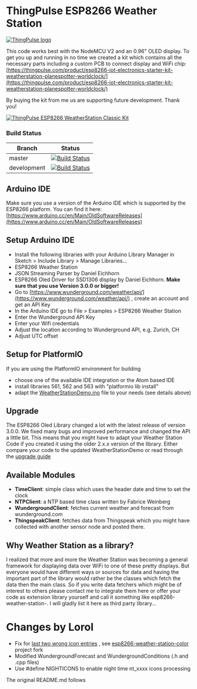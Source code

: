 # ThingPulse ESP8266 Weather Station


[![ThingPulse logo](https://thingpulse.com/assets/ThingPulse-w300.svg)](https://thingpulse.com)


This code works best with the NodeMCU V2 and an 0.96" OLED display.
To get you up and running in no time we created a kit which contains all the necessary parts including a custom PCB to connect display and WiFi chip:
[https://thingpulse.com/product/esp8266-iot-electronics-starter-kit-weatherstation-planespotter-worldclock/](https://thingpulse.com/product/esp8266-iot-electronics-starter-kit-weatherstation-planespotter-worldclock/)

By buying the kit from me us are supporting future development. Thank you!

[![ThingPulse ESP8266 WeatherStation Classic Kit](resources/ThingPulse-ESP8266-Weather-Station.jpeg)](https://thingpulse.com/product/esp8266-iot-electronics-starter-kit-weatherstation-planespotter-worldclock/)

### Build Status

| Branch  | Status |
| ------------- | ------------- |
| master  | [![Build Status](https://travis-ci.org/ThingPulse/esp8266-weather-station.svg?branch=master)](https://travis-ci.org/ThingPulse/esp8266-weather-station)  |
| development  | [![Build Status](https://travis-ci.org/ThingPulse/esp8266-weather-station.svg?branch=development)](https://travis-ci.org/ThingPulse/esp8266-weather-station)  |

## Arduino IDE

Make sure you use a version of the Arduino IDE which is supported by the ESP8266 platform. You can find it here: [https://www.arduino.cc/en/Main/OldSoftwareReleases](https://www.arduino.cc/en/Main/OldSoftwareReleases)

## Setup Arduino IDE

* Install the following libraries with your Arduino Library Manager in Sketch > Include Library > Manage Libraries...
* ESP8266 Weather Station
* JSON Streaming Parser by Daniel Eichhorn
* ESP8266 Oled Driver for SSD1306 display by Daniel Eichhorn. **Make sure that you use Version 3.0.0 or bigger!**
* Go to [https://www.wunderground.com/weather/api/](https://www.wunderground.com/weather/api/)
, create an account and get an API Key
* In the Arduino IDE go to File > Examples > ESP8266 Weather Station
* Enter  the Wunderground API Key
* Enter your Wifi credentials
* Adjust the location according to Wunderground API, e.g. Zurich, CH
* Adjust UTC offset

## Setup for PlatformIO

If you are using the PlatformIO environment for building

* choose one of the available IDE integration or the Atom based IDE
* install libraries 561, 562 and 563 with "platformio lib install"
* adapt the [WeatherStationDemo.ino](examples/WeatherStationDemo/WeatherStationDemo.ino) file to your needs (see details above)


## Upgrade

The ESP8266 Oled Library changed a lot with the latest release of version 3.0.0. We fixed many bugs and improved performance and changed the API a little bit. This means that you might have to adapt your Weather Station Code if you created it using the older 2.x.x version of the library. Either compare your code to the updated WeatherStationDemo or read through the [upgrade guide](https://github.com/ThingPulse/esp8266-oled-ssd1306/blob/master/UPGRADE-3.0.md)

## Available Modules
* **TimeClient**: simple class which uses the header date and time to set the clock
* **NTPClient**: a NTP based time class written by Fabrice Weinberg
* **WundergroundClient**: fetches current weather and forecast from wunderground.com
* **ThingspeakClient**: fetches data from Thingspeak which you might have collected with another sensor node and posted there.

## Why Weather Station as a library?

I realized that more and more the Weather Station was becoming a general framework for displaying data over WiFi to one of these pretty displays. But everyone would have different ways or sources for data and having the important part of the library would rather be the classes which fetch the data then the main class.
So if you write data fetchers which might be of interest to others please contact me to integrate them here or offer your code as extension library yourself and call it something like esp8266-weather-station-<yourservice>.
I will gladly list it here as third party library...
  
# Changes by Lorol

* Fix for [last two wrong icon entries](https://github.com/squix78/esp8266-weather-station-color/issues/39) , see [esp8266-weather-station-color](https://github.com/lorol/esp8266-weather-station-color) project fork
* Modified WundergroundForecast and WundergroundConditions (.h and .cpp files)
* Use #define NIGHTICONS to enable night time nt_xxxx icons processing 

 The original README.md follows
